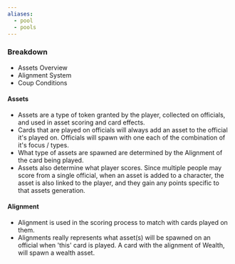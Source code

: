 ```yaml
---
aliases:
  - pool
  - pools
---
```

### Breakdown
- Assets Overview
- Alignment System
- Coup Conditions
#### Assets
- Assets are a type of token granted by the player, collected on officials, and used in asset scoring and card effects. 
- Cards that are played on officials will always add an asset to the official it's played on.  Officials will spawn with one each of the combination of it's focus / types.
- What type of assets are spawned are determined by the Alignment of the card being played.
- Assets also determine what player scores.  Since multiple people may score from a single official, when an asset is added to a character, the asset is also linked to the player, and they gain any points specific to that assets generation.

#### Alignment
- Alignment is used in the scoring process to match with cards played on them.
- Alignments really represents what asset(s) will be spawned on an official when 'this' card is played.  A card with the alignment of Wealth, will spawn a wealth asset.
